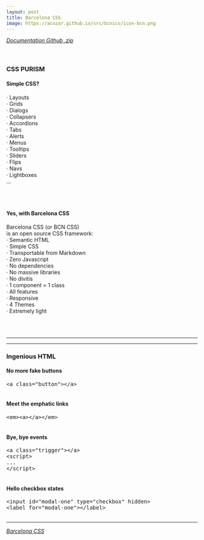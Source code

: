 ```yaml
---
layout: post
title: Barcelona CSS
image: https://acozar.github.io/src/bcnics/icon-bcn.png
---
```


<div class="ktr-landing-first">
	<em><a href="https://acozar.github.io/bcncss/" title="Documents & Demo"> Documentation </a></em>
	<em><a href="https://github.com/hipertextos/barcelonacss" title="View on Github"> Github </a></em>
	<em><a href="https://github.com/hipertextos/barcelonacss/archive/master.zip" title="Download .zip"> .zip </a></em>
	<br><br><br>
	<h3>CSS PURISM</h3>
	<div class="flex-grid-2">
		<section>
			<h4>Simple CSS?</h4>
			<p>· Layouts<br>
			· Grids<br>
			· Dialogs<br> 
			· Collapsers<br> 
			· Accordions<br> 
			· Tabs<br> 
			· Alerts<br> 
			· Menus<br> 
			· Tooltips<br> 
			· Sliders<br> 
			· Flips<br> 
			· Navs<br> 
			· Lightboxes<br> 
			...</p>
			<br><br>
		</section>
		<section>
			<h4>Yes, with Barcelona CSS</h4>
			<p>Barcelona CSS (or BCN CSS) <br class="desktop">is an open source CSS framework:<br>
			· Semantic HTML<br>
			· Simple CSS<br>
			· Transportable from Markdown<br>
			· Zero Javascript<br>
			· No dependencies<br>
			· No massive libraries<br>
			· No divitis<br>
			· 1 component = 1 class<br>
			· All features<br>
			· Responsive<br>
			· 4 Themes<br>
			· Extremely light</p>
			<br><br>
		</section>
		<hr>
	</div>
	<hr>
	<h3>Ingenious HTML</h3>
	<div class="flex-grid-2">
		<section>
			<h4 class="txt-color-red">No more fake buttons</h4>
			<pre class="txt-color-red">
&lt;a class=&quot;button&quot;&gt;&lt;/a&gt;
			</pre>
		</section>
		<section>
			<h4 class="txt-color-green">Meet the emphatic links</h4>
			<pre class="txt-color-green">
&lt;em&gt;&lt;a&gt;&lt;/a&gt;&lt;/em&gt;
			</pre>
		</section>
		<section>
			<h4 class="txt-color-red">Bye, bye events</h4>
			<pre class="txt-color-red">
&lt;a class=&quot;trigger&quot;&gt;&lt;/a&gt;
&lt;script&gt;
...
&lt;/script&gt;
			</pre>
		</section>
		<section>
			<h4 class="txt-color-green">Hello checkbox states</h4>
			<pre class="txt-color-green">
&lt;input id="modal-one" type="checkbox" hidden&gt;
&lt;label for="modal-one"&gt;&lt;/label&gt;
			</pre>
		</section>
	</div>
	<hr>
	<em><a href="https://acozar.github.io/bcncss/" title="BCN CSS">Barcelona CSS</a></em>
</div>